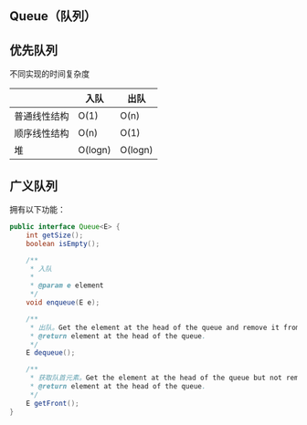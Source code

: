 ## Queue（队列）



## 优先队列

不同实现的时间复杂度

|              | 入队    | 出队    |
| ------------ | ------- | ------- |
| 普通线性结构 | O(1)    | O(n)    |
| 顺序线性结构 | O(n)    | O(1)    |
| 堆           | O(logn) | O(logn) |



## 广义队列

拥有以下功能：

```java
public interface Queue<E> {
    int getSize();
    boolean isEmpty();

    /**
     * 入队
     *
     * @param e element
     */
    void enqueue(E e);

    /**
     * 出队。Get the element at the head of the queue and remove it from the queue.
     * @return element at the head of the queue.
     */
    E dequeue();

    /**
     * 获取队首元素。Get the element at the head of the queue but not remove it from the queue.
     * @return element at the head of the queue.
     */
    E getFront();
}
```



